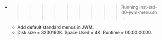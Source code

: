 * >>>>>>>>> Running inst-std-00-jwm-menu.sh ...
  * Add default standard menus in JWM.
  * Disk size = 3230160K. Space Used = 4K. Runtime = 00:00:00:00.
